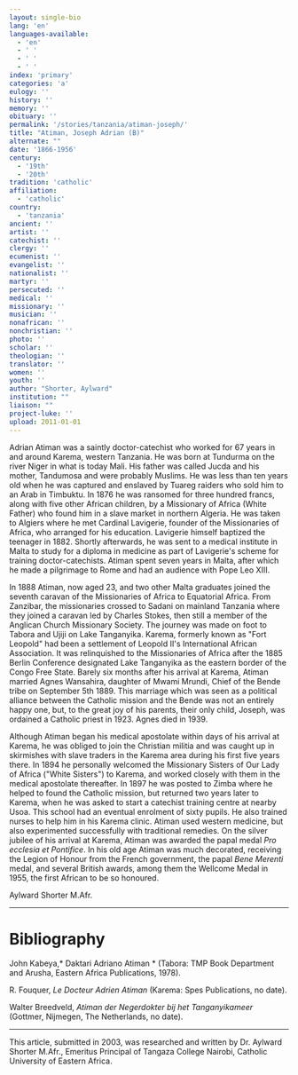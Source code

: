 ```yaml
---
layout: single-bio
lang: 'en'
languages-available:
  - 'en'
  - ' '
  - ' '
  - ' '
index: 'primary'
categories: 'a'
eulogy: ''
history: ''
memory: ''
obituary: ''
permalink: '/stories/tanzania/atiman-joseph/'
title: "Atiman, Joseph Adrian (B)"
alternate: ""
date: '1866-1956'
century:
  - '19th'
  - '20th'
tradition: 'catholic'
affiliation:
  - 'catholic'
country:
  - 'tanzania'
ancient: ''
artist: ''
catechist: ''
clergy: ''
ecumenist: ''
evangelist: ''
nationalist: ''
martyr: ''
persecuted: ''
medical: ''
missionary: ''
musician: ''
nonafrican: ''
nonchristian: ''
photo: ''
scholar: ''
theologian: ''
translator: ''
women: ''
youth: ''
author: "Shorter, Aylward"
institution: ""
liaison: ""
project-luke: ''
upload: 2011-01-01
---
```




Adrian Atiman was a saintly doctor-catechist who worked for 67 years in and around Karema, western Tanzania. He was born at Tundurma on the river Niger in what is today Mali. His  father was called Jucda and his mother, Tandumosa and were probably Muslims. He was less than ten years old when he was captured and enslaved by Tuareg raiders who sold him to an Arab in Timbuktu. In 1876 he was ransomed for three hundred francs, along with five other African children, by a Missionary of Africa (White Father) who found him in a slave market in northern Algeria. He was taken to Algiers where he met Cardinal Lavigerie, founder of the Missionaries of Africa, who arranged for his education. Lavigerie himself baptized the teenager in 1882. Shortly afterwards, he was sent to a medical institute in Malta to study for a diploma in medicine as part of Lavigerie's scheme for training doctor-catechists. Atiman spent seven years in Malta, after which he made a pilgrimage to Rome and had an audience with Pope Leo XIII.

In 1888 Atiman, now aged 23, and two other Malta graduates joined the seventh caravan of the Missionaries of Africa to Equatorial Africa. From Zanzibar, the missionaries crossed to Sadani on mainland Tanzania where they joined a caravan led by Charles Stokes, then still a member of the Anglican Church Missionary Society. The journey was made on foot to Tabora and Ujiji on Lake Tanganyika. Karema, formerly known as "Fort Leopold" had been a settlement of  Leopold II's International African Association. It was relinquished to the Missionaries of Africa after the 1885 Berlin Conference designated Lake Tanganyika as the eastern border of the Congo Free State. Barely six months after his arrival at Karema, Atiman married Agnes Wansahira, daughter of Mwami Mrundi, Chief of the Bende tribe on September 5th 1889. This marriage which was seen as a political alliance between the Catholic mission and the Bende was not an entirely happy one, but, to the great joy of his parents, their only child, Joseph, was ordained a Catholic priest in 1923. Agnes died in 1939.

Although Atiman began his medical apostolate within days of his arrival at Karema, he was obliged to join the Christian militia and was caught up in skirmishes with slave traders in the Karema area during his first five years there. In 1894 he personally welcomed the Missionary Sisters of Our Lady of Africa ("White Sisters") to Karema, and worked closely with them in the medical apostolate thereafter. In 1897 he was posted to Zimba where he helped to found the Catholic mission, but returned two years later to Karema, when he was asked to start a catechist training centre at nearby Usoa. This school had an eventual enrolment of sixty pupils. He also trained nurses to help him in his Karema clinic. Atiman used western medicine, but also experimented successfully with traditional remedies. On the silver jubilee of his arrival at Karema, Atiman was awarded the papal medal *Pro ecclesia et Pontifice*. In his old age Atiman was much decorated, receiving the Legion of Honour from the French government, the papal *Bene Merenti* medal, and several British awards, among them the Wellcome Medal in 1955, the first African to be so honoured.

Aylward Shorter M.Afr.

---

# Bibliography

John Kabeya,* Daktari Adriano Atiman * (Tabora: TMP Book Department and Arusha, Eastern Africa Publications, 1978).

R. Fouquer, *Le Docteur Adrien Atiman* (Karema: Spes Publications, no date).

Walter Breedveld, *Atiman der Negerdokter bij het Tanganyikameer* (Gottmer, Nijmegen, The Netherlands, no date).

---

This article, submitted in 2003, was researched and written by Dr. Aylward Shorter M.Afr., Emeritus Principal of Tangaza College Nairobi, Catholic University of Eastern Africa.